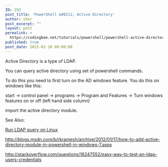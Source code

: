 ```yaml
---
ID: 292
post_title: 'PowerShell &#8211; Active Directory'
author: sher
post_excerpt: ""
layout: post
permalink: >
  https://codingbee.net/tutorials/powershell/powershell-active-directory
published: true
post_date: 2015-02-10 00:00:00
---
```

Active Directory is a type of LDAP. 

You can query active directory using  set of powershell commands. 

To do this you need to first turn on the AD windows feature. You do this on windows like this: 

start -> control panel -> programs -> Program and Features -> Turn windows features on or off (left hand side column)





  


import the active directory module. 



See Also:

<a href="http://codingbee.net/tutorials/redhat3/linux-ldap/" title="Linux - LDAP">Run LDAP query on Linux</a>

http://blogs.msdn.com/b/rkramesh/archive/2012/01/17/how-to-add-active-directory-module-in-powershell-in-windows-7.aspx 

http://stackoverflow.com/questions/16247552/easy-way-to-test-an-ldap-users-credentials
